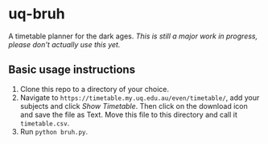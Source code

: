 # uq-bruh

A timetable planner for the dark ages. _This is still a major work in progress, please don't actually use this yet._

## Basic usage instructions

1. Clone this repo to a directory of your choice.
2. Navigate to `https://timetable.my.uq.edu.au/even/timetable/`, add your subjects and click _Show Timetable_. Then click on the download icon and save the file as Text. Move this file to this directory and call it `timetable.csv`.
3. Run `python bruh.py`.
